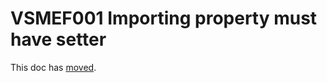 # VSMEF001 Importing property must have setter

This doc has [moved](https://microsoft.github.io/vs-mef/analyzers/VSMEF001.html).
